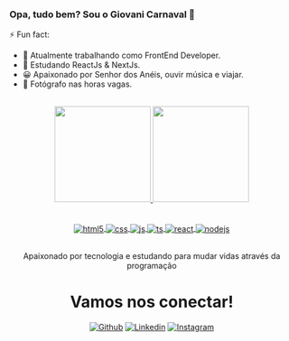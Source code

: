 ### Opa, tudo bem? Sou o Giovani Carnaval 👋

⚡ Fun fact:
- 🔭 Atualmente trabalhando como FrontEnd Developer.
- 🌱 Estudando ReactJs & NextJs.
- 😀 Apaixonado por Senhor dos Anéis, ouvir música e viajar.
- 📸 Fotógrafo nas horas vagas.

<div style="display: inline_block" align="center"><br>

  <a href="https://github.com/gi-carnaval?tab=repositories">
    <img height="170em" src="https://github-readme-stats.vercel.app/api?username=gi-carnaval&show_icons=true&theme=dark&include_all_commits=true&count_private=true" />
    <img height="170em" src="https://github-readme-stats.vercel.app/api/top-langs/?username=gi-carnaval&layout=compact&langs_count=7&theme=dark" />
  </a>

  <div style="display: inline_block">
    <br>
    <br>
    <a href="https://github.com/gi-carnaval?tab=repositories">
      <img align="center" alt="html5" src="https://img.shields.io/badge/HTML5-E34F26?style=for-the-badge&logo=html5&logoColor=white" />
      <img align="center" alt="css" src="https://img.shields.io/badge/CSS3-1572B6?style=for-the-badge&logo=css3&logoColor=white" />
      <img align="center" alt="js" src="https://img.shields.io/badge/JavaScript-F7DF1E?style=for-the-badge&logo=javascript&logoColor=black" />
      <img align="center" alt="ts" src="https://img.shields.io/badge/TypeScript-007ACC?style=for-the-badge&logo=typescript&logoColor=white" />
      <img align="center" alt="react" src="https://img.shields.io/badge/React-20232A?style=for-the-badge&logo=react&logoColor=61DAFB" />
      <img align="center" alt="nodejs" src="https://img.shields.io/badge/Node.js-43853D?style=for-the-badge&logo=node.js&logoColor=white" />
    </a>
    <br>
    <br>
  </div>
  
  
  Apaixonado por tecnologia e estudando para mudar vidas através da programação

  
  # Vamos nos conectar!
  
  [![Github](https://img.shields.io/badge/GitHub-100000?style=for-the-badge&logo=github&logoColor=white)](https://github.com/gi-carnaval)
  [![Linkedin](https://img.shields.io/badge/LinkedIn-0077B5?style=for-the-badge&logo=linkedin&logoColor=white)](https://www.linkedin.com/in/giovani-carnaval/)
  [![Instagram](https://img.shields.io/badge/Instagram-E4405F?style=for-the-badge&logo=instagram&logoColor=white)](https://www.instagram.com/giovani_carnaval/)
</div>
